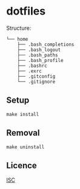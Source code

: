 # dotfiles

Structure:
```
└── home
    ├── .bash_completions
    ├── .bash_logout
    ├── .bash_paths
    ├── .bash_profile
    ├── .bashrc
    ├── .exrc
    ├── .gitconfig
    └── .gitignore
```

## Setup

```shell
make install
```

## Removal

```shell
make uninstall
```

## Licence
[ISC](https://opensource.org/licenses/ISC)
